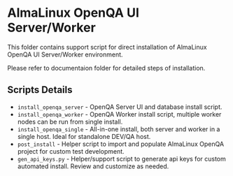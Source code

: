 # AlmaLinux OpenQA UI Server/Worker

This folder contains support script for direct installation of AlmaLinux OpenQA UI Server/Worker environment.

Please refer to documentaion folder for detailed steps of installation.

## Scripts Details

* `install_openqa_server` - OpenQA Server UI and database install script.
* `install_openqa_worker` - OpenQA Worker install script, multiple worker nodes can be run from single install.
* `install_openqa_single` - All-in-one install, both server and worker in a single host.  Ideal for standalone DEV/QA host.
* `post_install` - Helper script to import and populate AlmaLinux OpenQA project for custom test development.
* `gen_api_keys.py` - Helper/support script to generate api keys for custom automated install. Review and customize as needed.
